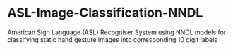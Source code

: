 # ASL-Image-Classification-NNDL
American Sign Language (ASL) Recogniser System using NNDL models for classifying static hand gesture images into corresponding 10 digit labels
